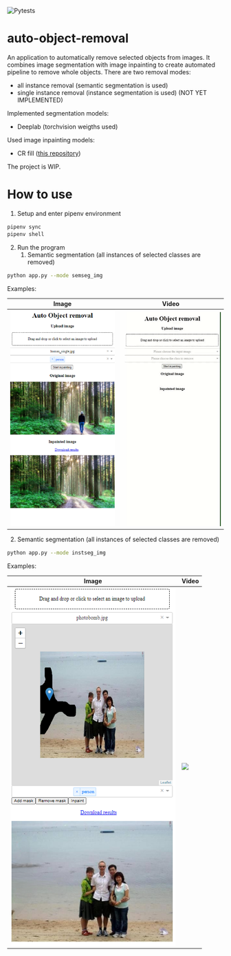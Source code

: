 ![Pytests](https://github.com/mintusf/auto-object-removal/actions/workflows/pytest.yml/badge.svg?branch=main)

# auto-object-removal
An application to automatically remove selected objects from images.
It combines image segmentation with image inpainting to create automated pipeline to remove whole objects.
There are two removal modes:
* all instance removal (semantic segmentation is used)
* single instance removal (instance segmentation is used) (NOT YET IMPLEMENTED)

Implemented segmentation models:
* Deeplab (torchvision weigths used)

Used image inpainting models:
* CR fill ([this repository](https://github.com/zengxianyu/crfill))

The project is WIP.

# How to use

1. Setup and enter pipenv environment
```bash
pipenv sync
pipenv shell
```

2. Run the program
   1. Semantic segmentation (all instances of selected classes are removed)

```bash
python app.py --mode semseg_img
```
Examples:

|  Image  | Video |
| ----------- | ----------- |
| ![](samples/GUI/sem_seg_GUI.PNG)      | ![](samples/GUI/sem_seg_GUI.gif)       |


   2. Semantic segmentation (all instances of selected classes are removed)

```bash
python app.py --mode instseg_img
```
Examples:

|  Image  | Video |
| ----------- | ----------- |
| ![](samples/GUI/inst_seg_GUI.PNG)      | ![](samples/GUI/inst_seg_GUI.gif)       |
